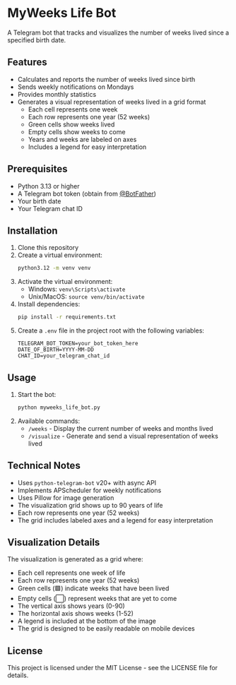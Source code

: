 # MyWeeks Life Bot

A Telegram bot that tracks and visualizes the number of weeks lived since a specified birth date.

## Features

- Calculates and reports the number of weeks lived since birth
- Sends weekly notifications on Mondays
- Provides monthly statistics
- Generates a visual representation of weeks lived in a grid format
  - Each cell represents one week
  - Each row represents one year (52 weeks)
  - Green cells show weeks lived
  - Empty cells show weeks to come
  - Years and weeks are labeled on axes
  - Includes a legend for easy interpretation

## Prerequisites

- Python 3.13 or higher
- A Telegram bot token (obtain from [@BotFather](https://t.me/botfather))
- Your birth date
- Your Telegram chat ID

## Installation

1. Clone this repository
2. Create a virtual environment:
   ```bash
   python3.12 -m venv venv
   ```
3. Activate the virtual environment:
   - Windows: `venv\Scripts\activate`
   - Unix/MacOS: `source venv/bin/activate`
4. Install dependencies:
   ```bash
   pip install -r requirements.txt
   ```
5. Create a `.env` file in the project root with the following variables:
   ```
   TELEGRAM_BOT_TOKEN=your_bot_token_here
   DATE_OF_BIRTH=YYYY-MM-DD
   CHAT_ID=your_telegram_chat_id
   ```

## Usage

1. Start the bot:
   ```bash
   python myweeks_life_bot.py
   ```
2. Available commands:
   - `/weeks` - Display the current number of weeks and months lived
   - `/visualize` - Generate and send a visual representation of weeks lived

## Technical Notes

- Uses `python-telegram-bot` v20+ with async API
- Implements APScheduler for weekly notifications
- Uses Pillow for image generation
- The visualization grid shows up to 90 years of life
- Each row represents one year (52 weeks)
- The grid includes labeled axes and a legend for easy interpretation

## Visualization Details

The visualization is generated as a grid where:
- Each cell represents one week of life
- Each row represents one year (52 weeks)
- Green cells (🟩) indicate weeks that have been lived
- Empty cells (⬜) represent weeks that are yet to come
- The vertical axis shows years (0-90)
- The horizontal axis shows weeks (1-52)
- A legend is included at the bottom of the image
- The grid is designed to be easily readable on mobile devices

## License

This project is licensed under the MIT License - see the LICENSE file for details.